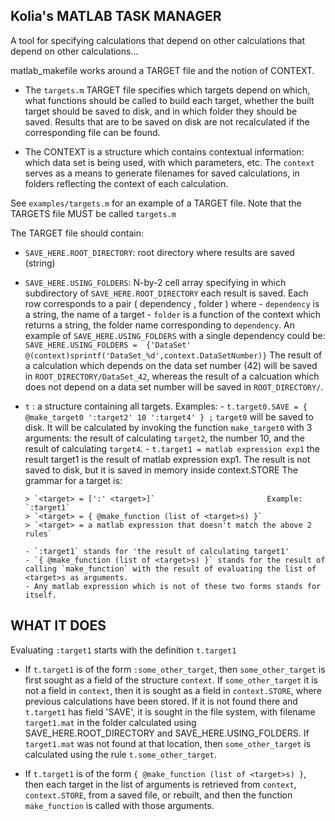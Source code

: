 Kolia's MATLAB TASK MANAGER
---------------------------

A tool for specifying calculations that depend on other calculations that
depend on other calculations...

matlab_makefile works around a  TARGET  file and the notion of CONTEXT.  
- The `targets.m` TARGET file specifies which targets depend on which,
what functions should be called to build each target, whether the
built target should be saved to disk, and in which folder they
should be saved. Results that are to be saved on disk are not
recalculated if the corresponding file can be found.

- The CONTEXT is a structure which contains contextual information:
which data set is being used, with which parameters, etc. The
`context` serves as a means to generate filenames for saved
calculations, in folders reflecting the context of each calculation.

See `examples/targets.m` for an example of a TARGET file. Note that
the TARGETS file MUST be called `targets.m`



The TARGET file should contain:

- `SAVE_HERE.ROOT_DIRECTORY`: root directory where results are saved (string)

- `SAVE_HERE.USING_FOLDERS`: N-by-2 cell array specifying in which
      subdirectory of `SAVE_HERE.ROOT_DIRECTORY` each result is saved.
      Each row corresponds to a pair  ( dependency , folder ) where
      - `dependency` is a string, the name of a target
      - `folder` is a function of the context which returns a string, the
         folder name corresponding to `dependency`.
      An example of `SAVE_HERE.USING_FOLDERS` with a single dependency
      could be:
      `SAVE_HERE.USING_FOLDERS = 
          {'DataSet'  @(context)sprintf('DataSet_%d',context.DataSetNumber)}`
      The result of a calculation which depends on the data set number (42)
      will be saved in `ROOT_DIRECTORY/DataSet_42`, whereas the result of a
      calcuation which does not depend on a data set number will be saved
      in `ROOT_DIRECTORY/`.

- `t` :  a structure containing all targets. Examples:
      - `t.target0.SAVE = { @make_target0 ':target2' 10 ':target4' } ;`
          `target0` will be saved to disk. It will be calculated by
          invoking the function `make_target0` with 3 arguments: the
          result of calculating `target2`, the number 10, and the result
          of calculating `target4`.
      - `t.target1 = matlab expression exp1`
          the result target1 is the result of matlab expression exp1. The
          result is not saved to disk, but it is saved in memory inside
          context.STORE
      The grammar for a target is:

      > `<target> = [':' <target>]`                         Example: `:target1`
      > `<target> = { @make_function (list of <target>s) }`
      > `<target> = a matlab expression that doesn't match the above 2 rules`

      - `:target1` stands for 'the result of calculating target1'
      - `{ @make_function (list of <target>s) }` stands for the result of
      calling `make_function` with the result of evaluating the list of
      <target>s as arguments.
      - Any matlab expression which is not of these two forms stands for
      itself.



WHAT IT DOES
------------

  Evaluating `:target1` starts with the definition `t.target1`

- If `t.target1` is of the form  `:some_other_target`, then
  `some_other_target` is first sought as a field of the structure `context`. 
  If `some_other_target` it is not a field in `context`, then
  it is sought as a field in `context.STORE`, where previous calculations
  have been stored. If it is not found there and `t.target1` has field
  'SAVE', it is sought in the file system, with filename `target1.mat` in
  the folder calculated using SAVE_HERE.ROOT_DIRECTORY and
  SAVE_HERE.USING_FOLDERS. If `target1.mat` was not found at that
  location, then `some_other_target` is calculated using the rule
  `t.some_other_target`.

- If `t.target1` is of the form `{ @make_function (list of <target>s) }`,
  then each target in the list of arguments is retrieved from `context`,
  `context.STORE`, from a saved file, or rebuilt, and then the function
  `make_function` is called with those arguments.
